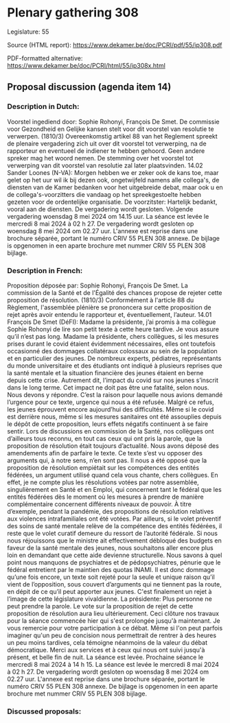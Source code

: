 # Plenary gathering 308

Legislature: 55

Source (HTML report): https://www.dekamer.be/doc/PCRI/pdf/55/ip308.pdf

PDF-formatted alternative: https://www.dekamer.be/doc/PCRI/html/55/ip308x.html

## Proposal discussion (agenda item 14)

### Description in Dutch:

Voorstel ingediend door: Sophie Rohonyi, François De Smet. De commissie voor Gezondheid en Gelijke kansen stelt voor dit voorstel van resolutie te verwerpen. (1810/3) Overeenkomstig artikel 88 van het Reglement spreekt de plenaire vergadering zich uit over dit voorstel tot verwerping, na de rapporteur en eventueel de indiener te hebben gehoord. Geen andere spreker mag het woord nemen. De stemming over het voorstel tot verwerping van dit voorstel van resolutie zal later plaatsvinden. 14.02 Sander Loones (N-VA): Morgen hebben we er zeker ook de kans toe, maar gelet op het uur wil ik bij dezen ook, ongetwijfeld namens alle collega's, de diensten van de Kamer bedanken voor het uitgebreide debat, maar ook u en de collega's-voorzitters die vandaag op het spreekgestoelte hebben gezeten voor de ordentelijke organisatie. De voorzitster: Hartelijk bedankt, vooral aan de diensten. De vergadering wordt gesloten. Volgende vergadering woensdag 8 mei 2024 om 14.15 uur. La séance est levée le mercredi 8 mai 2024 à 02 h 27. De vergadering wordt gesloten op woensdag 8 mei 2024 om 02.27 uur. L'annexe est reprise dans une brochure séparée, portant le numéro CRIV 55 PLEN 308 annexe. De bijlage is opgenomen in een aparte brochure met nummer CRIV 55 PLEN 308 bijlage.

### Description in French:

Proposition déposée par: Sophie Rohonyi, François De Smet. La commission de la Santé et de l'Égalité des chances propose de rejeter cette proposition de résolution. (1810/3) Conformément à l'article 88 du Règlement, l'assemblée plénière se prononcera sur cette proposition de rejet après avoir entendu le rapporteur et, éventuellement, l’auteur. 14.01 François De Smet (DéFI): Madame la présidente, j’ai promis à ma collègue Sophie Rohonyi de lire son petit texte à cette heure tardive. Je vous assure qu’il n’est pas long. Madame la présidente, chers collègues, si les mesures prises durant le covid étaient évidemment nécessaires, elles ont toutefois occasionné des dommages collatéraux colossaux au sein de la population et en particulier des jeunes. De nombreux experts, pédiatres, représentants du monde universitaire et des étudiants ont indiqué à plusieurs reprises que la santé mentale et la situation financière des jeunes étaient en berne depuis cette crise. Autrement dit, l’impact du covid sur nos jeunes s’inscrit dans le long terme. Cet impact ne doit pas être une fatalité, selon nous. Nous devons y répondre. C’est la raison pour laquelle nous avions demandé l’urgence pour ce texte, urgence qui nous a été refusée. Malgré ce refus, les jeunes éprouvent encore aujourd’hui des difficultés. Même si le covid est derrière nous, même si les mesures sanitaires ont été assouplies depuis le dépôt de cette proposition, leurs effets négatifs continuent à se faire sentir. Lors de discussions en commission de la Santé, nos collègues ont d’ailleurs tous reconnu, en tout cas ceux qui ont pris la parole, que la proposition de résolution était toujours d’actualité. Nous avons déposé des amendements afin de parfaire le texte. Ce texte s’est vu opposer des arguments qui, à notre sens, n’en sont pas. Il nous a été opposé que la proposition de résolution empiétait sur les compétences des entités fédérées, un argument utilisé quand cela vous chante, chers collègues. En effet, je ne compte plus les résolutions votées par notre assemblée, singulièrement en Santé et en Emploi, qui concernent tant le fédéral que les entités fédérées dès le moment où les mesures à prendre de manière complémentaire concernent différents niveaux de pouvoir. À titre d’exemple, pendant la pandémie, des propositions de résolution relatives aux violences intrafamiliales ont été votées. Par ailleurs, si le volet préventif des soins de santé mentale relève de la compétence des entités fédérées, il reste que le volet curatif demeure du ressort de l’autorité fédérale. Si nous nous réjouissons que le ministre ait effectivement débloqué des budgets en faveur de la santé mentale des jeunes, nous souhaitons aller encore plus loin en demandant que cette aide devienne structurelle. Nous savons à quel point nous manquons de psychiatres et de pédopsychiatres, pénurie que le fédéral entretient par le maintien des quotas INAMI. Il est donc dommage qu’une fois encore, un texte soit rejeté pour la seule et unique raison qu’il vient de l’opposition, sous couvert d’arguments qui ne tiennent pas la route, en dépit de ce qu’il peut apporter aux jeunes. C'est finalement un rejet à l’image de cette législature vivaldienne. La présidente: Plus personne ne peut prendre la parole. Le vote sur la proposition de rejet de cette proposition de résolution aura lieu ultérieurement. Ceci clôture nos travaux pour la séance commencée hier qui s'est prolongée jusqu'à maintenant. Je vous remercie pour votre participation à ce débat. Même si l'on peut parfois imaginer qu'un peu de concision nous permettrait de rentrer à des heures un peu moins tardives, cela témoigne néanmoins de la valeur du débat démocratique. Merci aux services et à ceux qui nous ont suivi jusqu'à présent, et belle fin de nuit. La séance est levée. Prochaine séance le mercredi 8 mai 2024 à 14 h 15. La séance est levée le mercredi 8 mai 2024 à 02 h 27. De vergadering wordt gesloten op woensdag 8 mei 2024 om 02.27 uur. L'annexe est reprise dans une brochure séparée, portant le numéro CRIV 55 PLEN 308 annexe. De bijlage is opgenomen in een aparte brochure met nummer CRIV 55 PLEN 308 bijlage.



### Discussed proposals:

